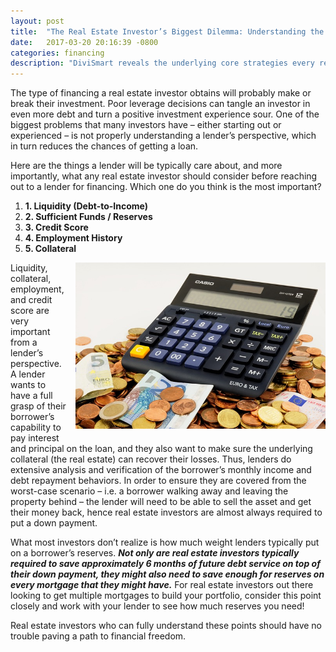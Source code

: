```yaml
---
layout: post
title:  "The Real Estate Investor’s Biggest Dilemma: Understanding the Lender"
date:   2017-03-20 20:16:39 -0800
categories: financing
description: "DiviSmart reveals the underlying core strategies every real estate investor should know. Lending is critical to a real estate investor's success. DiviSmart carefully outlines the fundamentals every borrower should consider before seeking financing."
---
```


The type of financing a real estate investor obtains will probably make or break their investment. Poor leverage decisions can tangle an investor in even more debt and turn a positive investment experience sour. One of the biggest problems that many investors have – either starting out or experienced – is not properly understanding a lender’s perspective, which in turn reduces the chances of getting a loan.

Here are the things a lender will be typically care about, and more importantly, what any real estate investor should consider before reaching out to a lender for financing. Which one do you think is the most important?

<ol>
	<li><b>1.  Liquidity (Debt-to-Income)</b></li>
	<li><b>2.  Sufficient Funds / Reserves</b></li>
	<li><b>3.  Credit Score</b></li>
	<li><b>4.  Employment History</b></li>
	<li><b>5.  Collateral</b></li>
</ol>


<img src="/assets/images/euro-870757_640.jpg" width="400" style="float: right; margin: 0px 0px 15px 15px;" />

Liquidity, collateral, employment, and credit score are very important from a lender’s perspective. A lender wants to have a full grasp of their borrower’s capability to pay interest and principal on the loan, and they also want to make sure the underlying collateral (the real estate) can recover their losses. Thus, lenders do extensive analysis and verification of the borrower’s monthly income and debt repayment behaviors. In order to ensure they are covered from the worst-case scenario – i.e. a borrower walking away and leaving the property behind – the lender will need to be able to sell the asset and get their money back, hence real estate investors are almost always required to put a down payment.

What most investors don’t realize is how much weight lenders typically put on a borrower’s reserves. <i><b>Not only are real estate investors typically required to save approximately 6 months of future debt service on top of their down payment, they might also need to save enough for reserves on every mortgage that they might have.</b></i> For real estate investors out there looking to get multiple mortgages to build your portfolio, consider this point closely and work with your lender to see how much reserves you need!

Real estate investors who can fully understand these points should have no trouble paving a path to financial freedom. 

